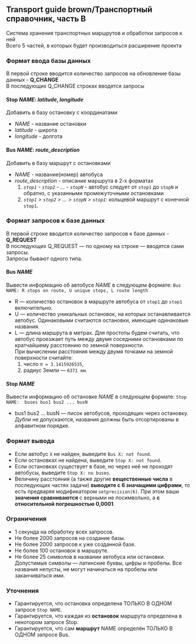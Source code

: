 ## Transport guide brown/Транспортный справочник, часть B
Cистема хранения транспортных маршрутов и обработки запросов к ней <br/>
Всего 5 частей, в которых будет производиться расширение проекта <br/>

### Формат ввода базы данных 
В первой строке вводится количество запросов на обновление базы данных - **Q_CHANGE** <br/>
В последующих Q_CHANGE строках вводятся запросы <br/>
#### Stop _NAME_: _latitude_, _longitude_
Добавить в базу остановку с координатами <br/>
- _NAME_ - название остановки <br/>
- _latitude_ - широта <br/>
- _longitude_ - долгота <br/>
#### Bus _NAME_: _route_description_
Добавить в базу маршрут с остановками <br/>
- _NAME_ - название(номер) автобуса <br/>
- _route_description_ - описание маршрута в 2-х форматах
  1. _`stop1` - `stop2` - ... - `stopN`_ - автобус следует от `stop1` до `stopN` и обратно,
  с указанными промежуточными остановками
  2. _`stop1` > `stop2` > ... > `stopN` > `stop1`_: кольцевой маршрут с конечной `stop1`.

### Формат запросов к базе данных
В первой строке вводится количество запросов к базе данных - **Q_REQUEST** <br/>
В последующих Q_REQUEST — по одному на строке — вводятся сами запросы. <br/>
Запросы бывают одного типа. <br/>
#### Bus _NAME_
Вывести информацию об автобусе _NAME_ в следующем формате:
`Bus NAME: R stops on route, U unique stops, L route length `<br/>
* R — количество остановок в маршруте автобуса от `stop1` до `stop1` включительно. <br/>
* U — количество уникальных остановок, на которых останавливается автобус.
Одинаковыми считаются остановки, имеющие одинаковые названия. <br/>
* L — длина маршрута в метрах. Для простоты будем считать, что автобус проезжает путь между 
двумя соседними остановками по кратчайшему расстоянию по земной поверхности.  <br/>
При вычислении расстояния между двумя точками на земной поверхности считайте:
  1. число `π = 3.1415926535`, <br/>
  2. радиус Земли — `6371 км`. <br/>
#### Stop _NAME_
Вывести информацию об остановке _NAME_ в следующем формате:
`Stop NAME:  buses bus1 bus2 ... busN `<br/>
* bus1 bus2 ... busN — писок автобусов, проходящих через остановку. 
Дубли не допускаются, названия должны быть отсортированы в алфавитном порядке. <br/>

### Формат вывода
- Если автобус `X` не найден, выведите `Bus X: not found`.
- Если остановка`X` не найдена, выведите `Stop X: not found`.
- Если остановка`X` существует в базе, но через неё не проходят автобусы, выведите `Stop X: no buses`.
- Величину расстояния (а также другие **вещественные числа** в последующих частях задачи) 
**выводите с 6 значащими цифрами**, то есть предваряя модификатором `setprecision(6)`. 
При этом ваши **значения сравниваются** с верными не посимвольно, а **с относительной погрешностью 0,0001**.

### Ограничения
- 1 секунда на обработку всех запросов.
- Не более 2000 запросов на создание базы.
- Не более 2000 запросов к уже созданной базе.
- Не более 100 остановок в маршруте.
- Не более 25 символов в названии автобуса или остановки. 
Допустимые символы — латинские буквы, цифры и пробелы. 
Все названия непусты, не могут начинаться на пробелы или заканчиваться ими.

### Уточнения
* Гарантируется, что остановка определена ТОЛЬКО В ОДНОМ запросе `Stop NAME`.
* Гарантируется, что каждая из **остановок** маршрута определена в некотором запросе Stop.
* Гарантируется, что сам **маршрут** NAME определён ТОЛЬКО В ОДНОМ запросе Bus.
